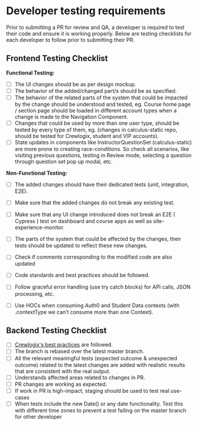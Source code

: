 # Developer testing requirements

Prior to submitting a PR for review and QA, a developer is required to test their code and ensure it is working properly. Below are testing checklists for each developer to follow prior to submitting their PR.

## Frontend Testing Checklist

**Functional Testing:**

- [ ] The UI changes should be as per design mockup.
- [ ] The behavior of the added/changed part/s should be as specified.
- [ ] The behavior of the related parts of the system that could be impacted by the change should be understood and tested, eg. Course home page / section page should be loaded in different account types when a change is made to the Navigation Component.
- [ ] Changes that could be used by more than one user type, should be tested by every type of them, eg. (changes in calculus-static repo, should be tested for Crewlogix, student and VIP accounts).
- [ ] State updates in components like InstructorQuestionSet (calculus-static) are more prone to creating race-conditions. So check all scenarios, like visiting previous questions, testing in Review mode, selecting a question through question set pop up modal, etc.

**Non-Functional Testing:**

- [ ] The added changes should have their dedicated tests (unit, integration, E2E).
- [ ] Make sure that the added changes do not break any existing test.
- [ ] Make sure that any UI change introduced does not break an E2E ( Cypress ) test on dashboard and course apps as well as site-experience-monitor.
- [ ] The parts of the system that could be affected by the changes, their tests should be updated to reflect these new changes.
- [ ] Check if comments corresponding to the modified code are also updated
- [ ] Code standards and best practices should be followed.
- [ ] Follow graceful error handling (use try catch blocks) for API calls, JSON processing, etc.
- [ ] Use HOCs when consuming Auth0 and Student Data contexts (with .contextType we can’t consume more than one Context).


## Backend Testing Checklist

- [ ] [Crewlogix's best practices](https://github.com/outlier-org/onboarding/blob/master/codeStandards.md) are followed.
- [ ] The branch is rebased over the latest master branch.
- [ ] All the relevant meaningful tests (expected outcome & unexpected outcome) related to the latest changes are added with realistic results that are consistent with the real output.
- [ ] Understands affected areas related to changes in PR.
- [ ] PR changes are working as expected.
- [ ] If work in PR is high-impact, staging should be used to test real use-cases
- [ ] When tests include the new Date() or any date functionality. Test this with different time zones to prevent a test failing on the master branch for other developer
